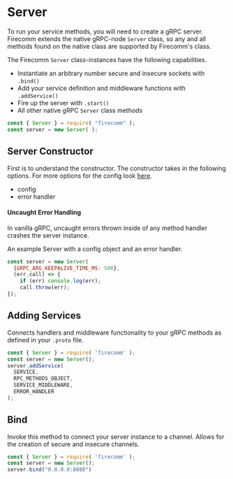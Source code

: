# Server

To run your service methods, you will need to create a gRPC server. Firecomm extends the native gRPC-node `Server` class, so any and all methods found on the native class are supported by Firecomm's class.

The Firecomm `Server` class-instances have the following capabilities.
- Instantiate an arbitrary number secure and insecure sockets with `.bind()`
- Add your service definition and middleware functions with `.addService()`
- Fire up the server with `.start()`
- All other native gRPC `Server` class methods

```javascript
const { Server } = require( "firecomm" );
const server = new Server( );
```

## Server Constructor

First is to understand the constructor. The constructor takes in the following options. For more options for the config look [here](https://grpc.github.io/grpc/core/group__grpc__arg__keys.html).
- config
- error handler

#### Uncaught Error Handling

In vanilla gRPC, uncaught errors thrown inside of any method handler crashes the server instance.

An example Server with a config object and an error handler.

```javascript
const server = new Server(
  {GRPC_ARG_KEEPALIVE_TIME_MS: 500},
  (err,call) => {
    if (err) console.log(err);
    call.throw(err);
});
```

## Adding Services

Connects handlers and middleware functionality to your gRPC methods as defined in your `.proto` file. 

```javascript
const { Server } = require( 'firecomm' );
const server = new Server();
server.addService( 
  SERVICE, 
  RPC_METHODS_OBJECT, 
  SERVICE_MIDDLEWARE,
  ERROR_HANDLER 
);
```

## Bind

Invoke this method to connect your server instance to a channel. Allows for the creation of secure and insecure channels.

```javascript
const { Server } = require( 'firecomm' );
const server = new Server();
server.bind("0.0.0.0:8080")
```